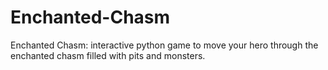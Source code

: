 # Enchanted-Chasm
Enchanted Chasm: interactive python game to move your hero through the enchanted chasm filled with pits and monsters. 
